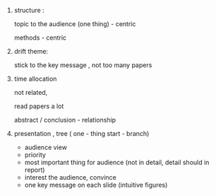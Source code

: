 1. structure :

   topic to the audience (one thing) - centric 

   methods - centric 

2. drift theme: 

   stick to the key message , not too many papers

3. time allocation 

   not related, 

   read papers a lot

   abstract / conclusion - relationship  

4. presentation , tree ( one - thing start - branch)

   - audience view 
   - priority 
   - most important thing for audience (not in detail, detail should in report)
   - interest the audience, convince
   - one key message on each slide (intuitive figures)

   